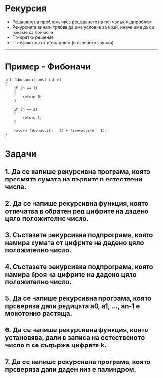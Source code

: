 # Рекурсия
- Решаване на проблем, чрез решаването на по-малък подпроблем
- Рекурсията винаги трябва да има условие за край, иначе има да си чакаме да прикючи
- По-кратко решение
- По-ефикасна от итерацията (в повечето случаи)
---
# Пример - Фибоначи
```
int fibonacci(const int n) 
{
    if (n == 1) 
    {
        return 0;
    }
    
    if (n == 2) 
    {
        return 1;
    }
    
    return fibonacci(n - 2) + fibonacci(n - 1);
}
```
# Задачи
## 1. Да се напише рекурсивна програма, която пресмята сумата на първите n естествени числа.

## 2. Да се напише рекурсивна функция, която отпечатва в обратен ред цифрите на дадено цяло положително число.

## 3. Съставете рекурсивна подпрограма, която намира сумата от цифрите на дадено цяло положително число.

## 4. Съставете рекурсивна подпрограма, която намира броя на цифрите на дадено цяло положително число.

## 5. Да се напише рекурсивна програма, която проверява дали редицата а0, а1, …, аn-1 е монотонно растяща.

## 6. Да се напише рекурсивна функция, която установява, дали в записа на естественото число n се съдържа цифрата k.

## 7. Да се напише рекурсивна програма, която проверява дали даден низ е палиндром.

    
